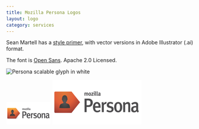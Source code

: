 ```yaml
---
title: Mozilla Persona Logos
layout: logo
category: services
---
```


Sean Martell has a [style primer](http://people.mozilla.org/~smartell/persona/), with vector versions in Adobe Illustrator \(.ai\) format.

The font is [Open Sans](http://www.google.com/fonts/#UsePlace:use/Collection:Open+Sans).  Apache 2.0 Licensed.

![Persona scalable glyph in white](glyph-white.svg)

![120x60 persona logo](persona-120x60.png) ![120x60 persona logo](persona-ar21.svg)


